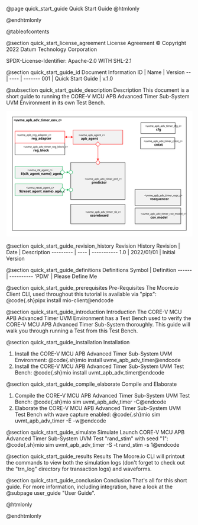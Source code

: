 @page quick_start_guide Quick Start Guide
@htmlonly
<div class="autonumbering">
@endhtmlonly



@tableofcontents



@section quick_start_license_agreement License Agreement
© Copyright 2022 Datum Technology Corporation

SPDX-License-Identifier: Apache-2.0 WITH SHL-2.1



@section quick_start_guide_id Document Information
ID | Name | Version
-- | ---- | -------
001 | Quick Start Guide | v.1.0


@subsection quick_start_guide_description Description
This document is a short guide to running the CORE-V MCU APB Advanced Timer Sub-System UVM Environment in its own Test Bench.

![uvme_apb_adv_timer_env_c Block Diagram](env_block_diagram.svg)



@section quick_start_guide_revision_history Revision History
Revision  | Date | Description
--------- | ---- | -----------
1.0 | 2022/01/01 | Initial Version



@section quick_start_guide_definitions Definitions
Symbol | Definition
------ | ----------
 'PDM' | Please Define Me



@section quick_start_guide_prerequisites Pre-Requisites
The Moore.io Client CLI, used throughout this tutorial is available via "pipx":
@code{.sh}pipx install mio-client@endcode



@section quick_start_guide_introduction Introduction
The CORE-V MCU APB Advanced Timer UVM Environment has a Test Bench used to verify the CORE-V MCU APB Advanced Timer Sub-System thoroughly.
This guide will walk you through running a Test from this Test Bench.



@section quick_start_guide_installation Installation
1. Install the CORE-V MCU APB Advanced Timer Sub-System UVM Environment: @code{.sh}mio install uvme_apb_adv_timer@endcode
2. Install the CORE-V MCU APB Advanced Timer Sub-System UVM Test Bench: @code{.sh}mio install uvmt_apb_adv_timer@endcode


@section quick_start_guide_compile_elaborate Compile and Elaborate
1. Compile the CORE-V MCU APB Advanced Timer Sub-System UVM Test Bench: @code{.sh}mio sim uvmt_apb_adv_timer -C@endcode
2. Elaborate the CORE-V MCU APB Advanced Timer Sub-System UVM Test Bench with wave capture enabled: @code{.sh}mio sim uvmt_apb_adv_timer -E -w@endcode


@section quick_start_guide_simulate Simulate
Launch CORE-V MCU APB Advanced Timer Sub-System UVM Test "rand_stim" with seed "1":
@code{.sh}mio sim uvmt_apb_adv_timer -S -t rand_stim -s 1@endcode



@section quick_start_guide_results Results
The Moore.io CLI will printout the commands to view both the simulation logs (don't forget to check out the "trn_log"
directory for transaction logs) and waveforms.



@section quick_start_guide_conclusion Conclusion
That's all for this short guide.  For more information, including integration, have a look at the @subpage user_guide "User Guide".



@htmlonly
</div>
@endhtmlonly
